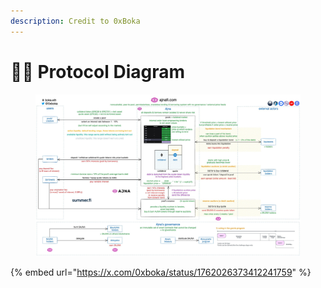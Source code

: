 ```yaml
---
description: Credit to 0xBoka
---
```


# 🧑‍🏫 Protocol Diagram

<figure><img src="../.gitbook/assets/GHP5pWZaoAA99G2.jfif" alt=""><figcaption></figcaption></figure>

{% embed url="https://x.com/0xboka/status/1762026373412241759" %}

